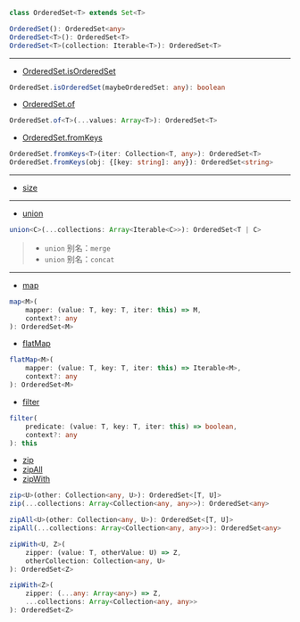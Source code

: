 ```ts
class OrderedSet<T> extends Set<T>
```

```ts
OrderedSet(): OrderedSet<any>
OrderedSet<T>(): OrderedSet<T>
OrderedSet<T>(collection: Iterable<T>): OrderedSet<T>
```

---

- [OrderedSet.isOrderedSet](https://facebook.github.io/immutable-js/docs/#/OrderedSet/isOrderedSet)

```ts
OrderedSet.isOrderedSet(maybeOrderedSet: any): boolean
```

- [OrderedSet.of](https://facebook.github.io/immutable-js/docs/#/OrderedSet/of)

```ts
OrderedSet.of<T>(...values: Array<T>): OrderedSet<T>
```

- [OrderedSet.fromKeys](https://facebook.github.io/immutable-js/docs/#/OrderedSet/fromKeys)

```ts
OrderedSet.fromKeys<T>(iter: Collection<T, any>): OrderedSet<T>
OrderedSet.fromKeys(obj: {[key: string]: any}): OrderedSet<string>
```

---

- [size](https://facebook.github.io/immutable-js/docs/#/OrderedSet/size)

---

- [union](https://facebook.github.io/immutable-js/docs/#/OrderedSet/union)

```ts
union<C>(...collections: Array<Iterable<C>>): OrderedSet<T | C>
```

> - `union` 别名：`merge`
> - `union` 别名：`concat`

---

- [map](https://facebook.github.io/immutable-js/docs/#/OrderedSet/map)

```ts
map<M>(
    mapper: (value: T, key: T, iter: this) => M,
    context?: any
): OrderedSet<M>
```

- [flatMap](https://facebook.github.io/immutable-js/docs/#/OrderedSet/flatMap)

```ts
flatMap<M>(
    mapper: (value: T, key: T, iter: this) => Iterable<M>,
    context?: any
): OrderedSet<M>
```

- [filter](https://facebook.github.io/immutable-js/docs/#/OrderedSet/filter)

```ts
filter(
    predicate: (value: T, key: T, iter: this) => boolean,
    context?: any
): this
```

- [zip](https://facebook.github.io/immutable-js/docs/#/OrderedSet/zip)
- [zipAll](https://facebook.github.io/immutable-js/docs/#/OrderedSet/zipAll)
- [zipWith](https://facebook.github.io/immutable-js/docs/#/OrderedSet/zipWith)

```ts
zip<U>(other: Collection<any, U>): OrderedSet<[T, U]>
zip(...collections: Array<Collection<any, any>>): OrderedSet<any>

zipAll<U>(other: Collection<any, U>): OrderedSet<[T, U]>
zipAll(...collections: Array<Collection<any, any>>): OrderedSet<any>

zipWith<U, Z>(
    zipper: (value: T, otherValue: U) => Z,
    otherCollection: Collection<any, U>
): OrderedSet<Z>

zipWith<Z>(
    zipper: (...any: Array<any>) => Z,
    ...collections: Array<Collection<any, any>>
): OrderedSet<Z>
```
